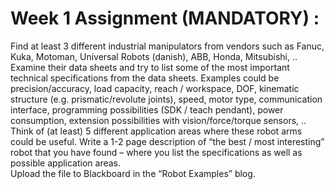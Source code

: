 
# Week 1 Assignment (MANDATORY) : 
Find at least 3 different industrial manipulators from vendors such as Fanuc, Kuka, Motoman, Universal Robots (danish), ABB, Honda, Mitsubishi, ..  
Examine their data sheets and try to list some of the most important technical specifications from the data sheets. Examples could be precision/accuracy, load capacity, reach / workspace, DOF, kinematic structure (e.g. prismatic/revolute joints), speed, motor type, communication interface, programming possibilities (SDK / teach pendant), power consumption, extension possibilities with vision/force/torque sensors, .. 
Think of (at least) 5 different application areas where these robot arms could be useful. 
Write a 1-2 page description of “the best / most interesting” robot that you have found – where you list the specifications as well as possible application areas.  
Upload the file to Blackboard in the “Robot Examples” blog. 
